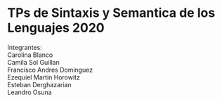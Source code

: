 # TPs de Sintaxis y Semantica de los Lenguajes 2020
Integrantes:  
Carolina Blanco  
Camila Sol Guillan  
Francisco Andres Dominguez  
Ezequiel Martin Horowitz  
Esteban Derghazarian  
Leandro Osuna  
